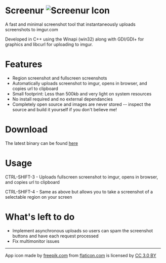 # Screenur ![Screenur Icon](http://i.imgur.com/pc9lOm9.png "Screenur Icon") 
A fast and minimal screenshot tool that instantaneously uploads screenshots to imgur.com

Developed in C++ using the Winapi (win32) along with GDI/GDI+ for graphics and libcurl for uploading to imgur. 

# Features
- Region screenshot and fullscreen screenshots
- Automatically uploads screenshot to imgur, opens in browser, and copies url to clipboard
- Small footprint: Less than 500kb and very light on system resources
- No install required and no external dependancies
- Completely open source and images are never stored -- inspect the source and build it yourself if you don't believe me!

# Download
The latest binary can be found [here](https://github.com/Shivang44/Screenur/raw/master/Screenur.exe)

# Usage
CTRL-SHIFT-3 - Uploads fullscreen screenshot to imgur, opens in browser, and copies url to clipboard

CTRL-SHIFT-4 - Same as above but allows you to take a screenshot of a selectable region on your screen

# What's left to do
- Implement asynchronous uploads so users can spam the screenshot buttons and have each request processed
- Fix multimonitor issues


***


App icon made by [freepik.com](http://www.freepik.com) from [flaticon.com](http://www.flaticon.com) is licensed by [CC 3.0 BY](http://creativecommons.org/licenses/by/3.0/)
